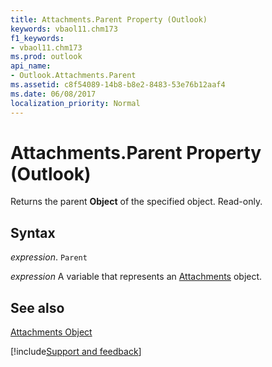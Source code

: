 ```yaml
---
title: Attachments.Parent Property (Outlook)
keywords: vbaol11.chm173
f1_keywords:
- vbaol11.chm173
ms.prod: outlook
api_name:
- Outlook.Attachments.Parent
ms.assetid: c8f54089-14b8-b8e2-8483-53e76b12aaf4
ms.date: 06/08/2017
localization_priority: Normal
---
```



# Attachments.Parent Property (Outlook)

Returns the parent  **Object** of the specified object. Read-only.


## Syntax

_expression_. `Parent`

_expression_ A variable that represents an [Attachments](./Outlook.Attachments.md) object.


## See also


[Attachments Object](Outlook.Attachments.md)

[!include[Support and feedback](~/includes/feedback-boilerplate.md)]